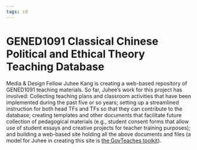 ```yaml
---
tags: cd
---
```


# GENED1091 Classical Chinese Political and Ethical Theory Teaching Database

Media & Design Fellow Juhee Kang is creating a web-based repository of GENED1091 teaching materials. So far, Juhee’s work for this project has involved: Collecting teaching plans and classroom activities that have been implemented during the past five or so years; setting up a streamlined instruction for both head TFs and TFs so that they can contribute to the database; creating templates and other documents that facilitate future collection of pedagogical materials (e.g., student consent forms that allow use of student essays and creative projects for teacher training purposes); and building a web-based site holding all the above documents and files (a model for Juhee in creating this site is [the GovTeaches toolkit](https://govteaches.fas.harvard.edu/)).
